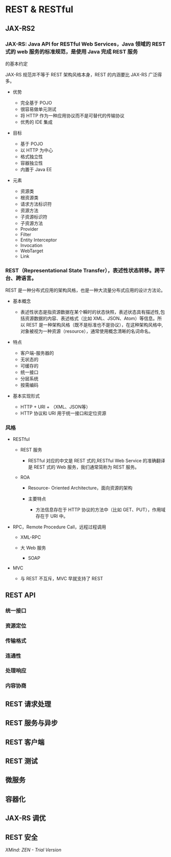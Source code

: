 # REST & RESTful

## JAX-RS2

### JAX-RS: Java API for RESTful Web Services，Java 领域的 REST 式的 web 服务的标准规范，是使用 Java 完成 REST 服务
的基本约定

JAX-RS 规范并不等于 REST 架构风格本身，REST 的内涵要比 JAX-RS 广泛得多。

- 优势

	- 完全基于 POJO
	- 很容易做单元测试
	- 将 HTTP 作为一种应用协议而不是可替代的传输协议
	- 优秀的 IDE 集成

- 目标

	- 基于 POJO
	- 以 HTTP 为中心
	- 格式独立性
	- 容器独立性
	- 内置于 Java EE

- 元素

	- 资源类
	- 根资源类
	- 请求方法标识符
	- 资源方法
	- 子资源标识符
	- 子资源方法
	- Provider
	- Filter
	- Entity Interceptor
	- Invocation
	- WebTarget
	- Link

### REST（Representational State Transfer），表述性状态转移。跨平台、跨语言。

REST 是一种分布式应用的架构风格，也是一种大流量分布式应用的设计方法论。

- 基本概念

	- 表述性状态是指资源数据在某个瞬时的状态快照，表述状态具有描述性,包括资源数据的内容、表述格式（比如 XML、JSON、Atom）等信息。所以 REST 是一种架构风格（既不是标准也不是协议），在这种架构风格中,对象被视为一种资源（resource），通常使用概念清晰的名词命名。

- 特点

	- 客户端-服务器的
	- 无状态的
	- 可缓存的
	- 统一接口
	- 分层系统
	- 按需编码

- 基本实现形式

	- HTTP + URI + （XML、JSON等）
	- HTTP 协议和 URI 用于统一接口和定位资源

### 风格

- RESTful

	- REST 服务

		- RESTful 对应的中文是 REST 式的,RESTful Web Service 的准确翻译是 REST 式的 Web 服务，我们通常简称为 REST 服务。

	- ROA

		- Resource- Oriented Architecture，面向资源的架构
		- 主要特点

			- 方法信息存在于 HTTP 协议的方法中（比如 GET、PUT），作用域存在于 URI 中。

- RPC，Remote Procedure Call，远程过程调用

	- XML-RPC
	- 大 Web 服务

		- SOAP

- MVC

	- 与 REST 不互斥，MVC 早就支持了 REST

## REST API

### 统一接口

### 资源定位

### 传输格式

### 连通性

### 处理响应

### 内容协商

## REST 请求处理

## REST 服务与异步

## REST 客户端

## REST 测试

## 微服务

## 容器化

## JAX-RS 调优

## REST 安全

*XMind: ZEN - Trial Version*